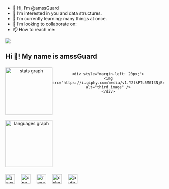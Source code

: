 - 👋 Hi, I’m @amssGuard
- 👀 I’m interested in you and data structures.
- 🌱 I’m currently learning: many things at once.
- 💞️ I’m looking to collaborate on:
- 📫 How to reach me: <!-- anoshkekal24@gmail.com -->

<!---
anoshkekal/anoshkekal is a ✨ special ✨ repository because its `README.md` (this file) appears on your GitHub profile.
You can click the Preview link to take a look at your changes.
--->
<img src="https://i.giphy.com/media/v1.Y2lkPTc5MGI3NjExZjRmdGo1dDdvbjhtbjMycmNhdnJldWJieWxvaGxiZmFiamRpdG45OSZlcD12MV9pbnRlcm5hbF9naWZfYnlfaWQmY3Q9Zw/1iUITyHzg7AJiDcdvs/giphy.gif">

<h2 align="left">Hi 👋! My name is amssGuard</h2>

###
<div align="center">
  <div style="display: flex;">
    <!-- Left Column with Two Images -->
    <div style="display: flex; flex-direction: column; align-items: flex-start;">
      <img src="https://github-readme-stats.vercel.app/api?username=amssGuard&hide_title=false&hide_rank=false&show_icons=true&include_all_commits=true&count_private=true&disable_animations=false&theme=dracula&locale=en&hide_border=false" height="150" alt="stats graph" />
      <br>
      <img src="https://github-readme-stats.vercel.app/api/top-langs?username=amssGuard&locale=en&hide_title=false&layout=compact&card_width=320&langs_count=5&theme=dracula&hide_border=false" height="150" alt="languages graph" />
    </div>
    
   
    <div style="margin-left: 20px;">
    <img src="https://i.giphy.com/media/v1.Y2lkPTc5MGI3NjExc2w0amx5dmp5b2tuMTRjejBjMWtnY2I5NDk3cDdmaWN6dnJqeDlwdSZlcD12MV9pbnRlcm5hbF9naWZfYnlfaWQmY3Q9Zw/kSZw9lGKMwWMU/giphy.gif" alt="third image" />
    </div>
  </div>
</div>


###

###


###

<div align="left">
  <img src="https://cdn.jsdelivr.net/gh/devicons/devicon/icons/java/java-original.svg" height="30" alt="java logo"  />
  <img width="12" />
  <img src="https://cdn.jsdelivr.net/gh/devicons/devicon/icons/c/c-original.svg" height="30" alt="cpp logo"  />
  <img width="12" />
  <img src="https://cdn.jsdelivr.net/gh/devicons/devicon/icons/cplusplus/cplusplus-original.svg" height="30" alt="react logo"  />
  <img width="12" />
  <img src="https://cdn.jsdelivr.net/gh/devicons/devicon/icons/csharp/csharp-original.svg" height="30" alt="csharp logo"  />
  <img width="12" />
  <img src="https://cdn.jsdelivr.net/gh/devicons/devicon/icons/python/python-original.svg" height="30" alt="python logo"  />
  <img width="12" />
</div>

###
<!--![snake gif](https://github.com/anoshkekal/anoshkekal/blob/output/github-contribution-grid-snake.svg)-->

<!--<div align="left">
  <img src="https://img.shields.io/static/v1?message=anoshkekal24@gmail.com&logo=gmail&label=&color=D14836&logoColor=white&labelColor=&style=for-the-badge" height="35" alt="gmail logo"  />
  <img src="https://img.shields.io/static/v1?message=LinkedIn&logo=linkedin&label=&color=0077B5&logoColor=white&labelColor=&style=for-the-badge" height="35" alt="linkedin logo"  />
</div>-->


<!--<br clear="both">

<img src="https://raw.githubusercontent.com/anoshkekal/anoshkekal/output/snake.svg" alt="Snake animation" />-->

###

